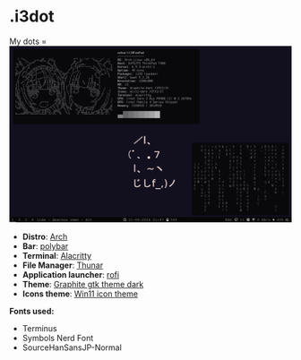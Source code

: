 # .i3dot
My dots =\
![screenshot](https://github.com/nekurillril/i3dot/blob/main/screen.png)

- **Distro**: [Arch](https://wiki.archlinux.org/)
- **Bar**: [polybar](https://github.com/polybar/polybar)
- **Terminal**: [Alacritty](https://alacritty.org/)
- **File Manager**: [Thunar](https://docs.xfce.org/xfce/thunar/start)
- **Application launcher**: [rofi](https://github.com/davatorium/rofi)
- **Theme**: [Graphite gtk theme dark](https://github.com/vinceliuice/Graphite-gtk-theme)
- **Icons theme**: [Win11 icon theme](https://github.com/yeyushengfan258/Win11-icon-theme/tree/main)

**Fonts used:**
- Terminus
- Symbols Nerd Font
- SourceHanSansJP-Normal